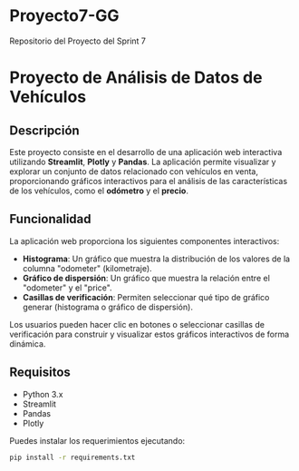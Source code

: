 # Proyecto7-GG
Repositorio del Proyecto del Sprint 7

# Proyecto de Análisis de Datos de Vehículos

## Descripción

Este proyecto consiste en el desarrollo de una aplicación web interactiva utilizando **Streamlit**, **Plotly** y **Pandas**. La aplicación permite visualizar y explorar un conjunto de datos relacionado con vehículos en venta, proporcionando gráficos interactivos para el análisis de las características de los vehículos, como el **odómetro** y el **precio**.

## Funcionalidad

La aplicación web proporciona los siguientes componentes interactivos:

- **Histograma**: Un gráfico que muestra la distribución de los valores de la columna "odometer" (kilometraje).
- **Gráfico de dispersión**: Un gráfico que muestra la relación entre el "odometer" y el "price".
- **Casillas de verificación**: Permiten seleccionar qué tipo de gráfico generar (histograma o gráfico de dispersión).
  
Los usuarios pueden hacer clic en botones o seleccionar casillas de verificación para construir y visualizar estos gráficos interactivos de forma dinámica.

## Requisitos

- Python 3.x
- Streamlit
- Pandas
- Plotly

Puedes instalar los requerimientos ejecutando:

```bash
pip install -r requirements.txt

